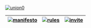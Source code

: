 [![union0](https://s.put.re/DV9pvMw.png)][invite]

| [![manifesto](https://s.put.re/RMBtRjb.png)](https://github.com/y1n/UNION/blob/master/Manifesto.md) | [![rules](https://s.put.re/gJs1qsM.png)](https://github.com/y1n/UNION/blob/master/Discord_Rules.md) | [![invite](https://s.put.re/DkZroWf.png)][invite] |
|:-----:|:-----:|:-----:|

[invite]: https://discord.gg/urfqU
